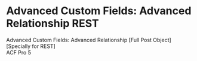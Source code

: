 # Advanced Custom Fields: Advanced Relationship REST

Advanced Custom Fields: Advanced Relationship [Full Post Object] [Specially for REST]  
ACF Pro 5
